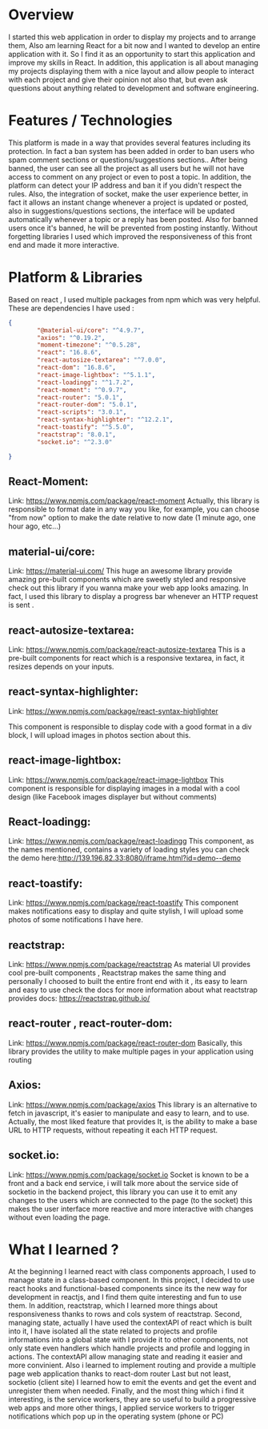 # Overview 

 I started this web application in order to display my projects and to arrange them, Also am learning React for a bit now and I wanted to develop an entire application with it. So I find it as an opportunity to start this application and improve my skills in React. In addition, this application is all about managing my projects displaying them with a nice layout and allow people to interact with each project and give their opinion not also that, but even ask questions about anything related to development and software engineering. 
 # Features / Technologies 

 This platform is made in a way that provides several features including its protection.
In fact a ban system has been added in order to ban users who spam comment sections or questions/suggestions sections..
After being banned, the user can see all the project as all users but he will not have access to comment on any project or even to post a topic.
In addition, the platform can detect your IP address and ban it if you didn't respect the rules.
Also, the integration of socket, make the user experience better, in fact it allows an instant change whenever a project is updated or posted, also in suggestions/questions sections, the interface will be updated automatically whenever a topic or a reply has been posted. Also for banned users once it's banned, he will be prevented from posting instantly.
Without forgetting libraries I used which improved the responsiveness of this front end and made it more interactive. 
# Platform & Libraries 
 Based on react , I used multiple packages from npm which was very helpful. These are dependencies I have used : 
``` json
{
        "@material-ui/core": "^4.9.7",
        "axios": "^0.19.2",
        "moment-timezone": "^0.5.28",
        "react": "16.8.6",
        "react-autosize-textarea": "^7.0.0",
        "react-dom": "16.8.6",
        "react-image-lightbox": "^5.1.1",
        "react-loadingg": "^1.7.2",
        "react-moment": "^0.9.7",
        "react-router": "5.0.1",
        "react-router-dom": "5.0.1",
        "react-scripts": "3.0.1",
        "react-syntax-highlighter": "^12.2.1",
        "react-toastify": "^5.5.0",
        "reactstrap": "8.0.1",
        "socket.io": "^2.3.0"

}
```

## React-Moment:
Link: https://www.npmjs.com/package/react-moment
Actually, this library is responsible to format date in any way you like, for example, you can choose "from now" option to make the date relative to now date (1 minute ago, one hour ago, etc...)

## material-ui/core:
Link: https://material-ui.com/
This huge an awesome library provide amazing pre-built components which are sweetly styled and responsive check out this library if you wanna make your web app looks amazing.
In fact, I used this library to display a progress bar whenever an HTTP request is sent
.
## react-autosize-textarea:
Link: https://www.npmjs.com/package/react-autosize-textarea
This is a pre-built components for react which is a responsive textarea, in fact, it resizes depends on your inputs.

## react-syntax-highlighter:
Link: https://www.npmjs.com/package/react-syntax-highlighter

This component is responsible to display code with a good format in a div block, I will upload images in photos section about this.

## react-image-lightbox:
Link: https://www.npmjs.com/package/react-image-lightbox
This component is responsible for displaying images in a modal with a cool design (like Facebook images displayer but without comments)

## React-loadingg:
Link: https://www.npmjs.com/package/react-loadingg
This component, as the names mentioned, contains a variety of 
loading styles you can check the demo here:http://139.196.82.33:8080/iframe.html?id=demo--demo

## react-toastify:
Link: https://www.npmjs.com/package/react-toastify
This component makes notifications easy to display and quite stylish, I will upload some photos of some notifications I have here.

## reactstrap: 
Link: https://www.npmjs.com/package/reactstrap
As material UI provides cool pre-built components , Reactstrap makes the same thing and personally I choosed to built the entire front end with it , its easy to learn and easy to use 
check the docs for more information about what reactstrap provides
docs: https://reactstrap.github.io/

## react-router , react-router-dom:
Link: https://www.npmjs.com/package/react-router-dom
Basically, this library provides the utility to make multiple pages in your application using routing 

## Axios: 
Link: https://www.npmjs.com/package/axios
This library is an alternative to fetch in javascript, it's easier to manipulate and easy to learn, and to use. Actually, the most liked feature that provides It, is the ability to make a base URL to HTTP requests, without repeating it each HTTP request.

## socket.io:
Link: https://www.npmjs.com/package/socket.io
Socket is known to be a front and a back end service, i will talk more about the service side of socketio in the backend project,
this library you can use it to emit any changes to the users which are connected to the page (to the socket) this makes the user interface more reactive and more interactive with changes without even loading the page. 

# What I learned ?
 At the beginning I learned react with class components approach, I used to manage state in a class-based component.
In this project, I decided to use react hooks and functional-based components since its the new way for development in reactjs, and I find them quite interesting and fun to use them.
In addition, reactstrap, which I learned more things about responsiveness thanks to rows and cols system of reactstrap.
Second, managing state, actually I have used the contextAPI of react which is built into it, I have isolated all the state related to projects and profile informations into a global state with I provide it to other components, not only state even handlers which handle projects and profile and logging in actions.
The contextAPI allow managing state and reading it easier and more convinient.
Also i learned to implement routing and provide a multiple page web application thanks to react-dom router 
Last but not least, socketio (client site) I learned how to emit the events and get the event and unregister them when needed.
Finally, and the most thing which i find it interesting, is the service workers, they are so useful to build a progressive web apps and more other things, I applied service workers to trigger notifications which pop up in the operating system (phone or PC)